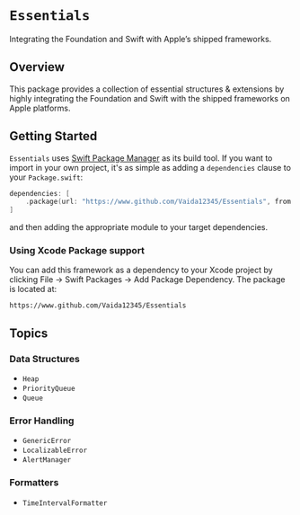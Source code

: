 # ``Essentials``

Integrating the Foundation and Swift with Apple’s shipped frameworks.

## Overview

This package provides a collection of essential structures & extensions by highly integrating the Foundation and Swift with the shipped frameworks on Apple platforms.

## Getting Started

`Essentials` uses [Swift Package Manager](https://www.swift.org/documentation/package-manager/) as its build tool. If you want to import in your own project, it's as simple as adding a `dependencies` clause to your `Package.swift`:
```swift
dependencies: [
    .package(url: "https://www.github.com/Vaida12345/Essentials", from: "1.0.1")
]
```
and then adding the appropriate module to your target dependencies.

### Using Xcode Package support

You can add this framework as a dependency to your Xcode project by clicking File -> Swift Packages -> Add Package Dependency. The package is located at:
```
https://www.github.com/Vaida12345/Essentials
```

## Topics

### Data Structures

- ``Heap``
- ``PriorityQueue``
- ``Queue``

### Error Handling

- ``GenericError``
- ``LocalizableError``
- ``AlertManager``

### Formatters

- ``TimeIntervalFormatter``
